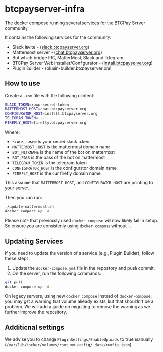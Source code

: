 # btcpayserver-infra
The docker compose running several services for the BTCPay Server community

It contains the following services for the community:

* Slack invite - ([slack.btcpayserver.org](https://slack.btcpayserver.org))
* Mattermost server - ([chat.btcpayserver.org](https://chat.btcpayserver.org))
* Bot which bridge IRC, MatterMost, Slack and Telegram.
* BTCPay Server Web Installer/Configurator - ([install.btcpayserver.org](https://install.btcpayserver.org))
* Plugin Builder - ([plugin-builder.btcpayserver.org](https://plugin-builder.btcpayserver.org))

## How to use

Create a `.env` file with the following content:

```bash
SLACK_TOKEN=xoxp-secret-token
MATTERMOST_HOST=chat.btcpayserver.org
CONFIGURATOR_HOST=install.btcpayserver.org
TELEGRAM_TOKEN=...
FIREFLY_HOST=firefly.btcpayserver.org
```
Where: 
* `SLACK_TOKEN` is your secret slack token
* `MATTERMOST_HOST` is the mattermost domain name
* `BOT_NICKNAME` is the name of the bot on mattermost
* `BOT_PASS` is the pass of the bot on mattermost
* `TELEGRAM_TOKEN` is the telegram token
* `CONFIGURATOR_HOST` is the configurator domain name
* `FIREFLY_HOST` is the our firefly domain name

This assume that `MATTERMOST_HOST`, and `CONFIGURATOR_HOST` are pointing to your server.

Then you can run:

```bash
./update-mattermost.sh
docker compose up -d
```

Please note that previously used `docker-compose` will now likely fail in setup. So ensure you are consistenly using `docker compose` without -.

## Updating Services

If you need to update the version of a service (e.g., Plugin Builder), follow these steps:

1. Update the `docker-compose.yml` file in the repository and push commit.
2. On the server, run the following commands:

```bash
git pull
docker compose up -d
```

On legacy servers, using new `docker compose` instead of `docker-compose`, you may get a warning that volume already exists, but that shouldn't be a problem. We will add a guide on migrating to remove the warning as we further improve the repository.

## Additional settings

We advise you to change `PluginSettings/EnableUploads` to true manually (`/var/lib/docker/volumes/root_mm-config/_data/config.json`).

